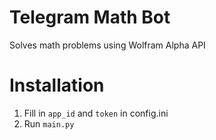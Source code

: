 # Telegram Math Bot
Solves math problems using Wolfram Alpha API

# Installation
1. Fill in `app_id` and `token` in config.ini
2. Run `main.py`
